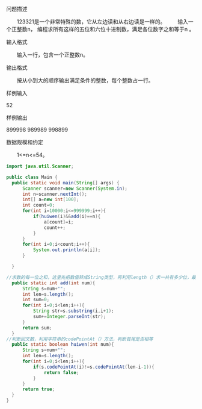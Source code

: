 问题描述

　　123321是一个非常特殊的数，它从左边读和从右边读是一样的。
　　输入一个正整数n， 编程求所有这样的五位和六位十进制数，满足各位数字之和等于n 。

输入格式

　　输入一行，包含一个正整数n。

输出格式

　　按从小到大的顺序输出满足条件的整数，每个整数占一行。

样例输入

52

样例输出

899998
989989
998899

数据规模和约定

　　1<=n<=54。
  
  ```java
  import java.util.Scanner;

public class Main {
    public static void main(String[] args) {
        Scanner scanner=new Scanner(System.in);
        int n=scanner.nextInt();
        int[] a=new int[100];
        int count=0;
        for(int i=10000;i<=999999;i++){
            if(huiwen(i)&&add(i)==n){
                a[count]=i;
                count++;
            }
        }
        for(int i=0;i<count;i++){
            System.out.println(a[i]);
        }

    }

//求数的每一位之和，这里先把数值转成String类型，再利用length（）求一共有多少位，最后利用subString（）子串求每一位的值并且求和
    public static int add(int num){
        String s=num+"";
        int len=s.length();
        int sum=0;
        for(int i=0;i<len;i++){
            String str=s.substring(i,i+1);
            sum+=Integer.parseInt(str);
        }
        return sum;
    }
//判断回文数，利用字符串的codePointAt（）方法，判断首尾是否相等
    public static boolean huiwen(int num){
        String s=num+"";
        int len=s.length();
        for(int i=0;i<len;i++){
            if(s.codePointAt(i)!=s.codePointAt(len-i-1)){
                return false;
            }
        }
        return true;
    }
}


  ```
